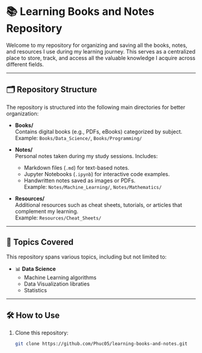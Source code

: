# 📚 Learning Books and Notes Repository

Welcome to my repository for organizing and saving all the books, notes, and resources I use during my learning journey. This serves as a centralized place to store, track, and access all the valuable knowledge I acquire across different fields.

---

## 🗂️ Repository Structure

The repository is structured into the following main directories for better organization:

- **Books/**  
  Contains digital books (e.g., PDFs, eBooks) categorized by subject.  
  Example: `Books/Data_Science/`, `Books/Programming/`

- **Notes/**  
  Personal notes taken during my study sessions. Includes:
  - Markdown files (`.md`) for text-based notes.
  - Jupyter Notebooks (`.ipynb`) for interactive code examples.
  - Handwritten notes saved as images or PDFs.  
  Example: `Notes/Machine_Learning/`, `Notes/Mathematics/`

- **Resources/**  
  Additional resources such as cheat sheets, tutorials, or articles that complement my learning.  
  Example: `Resources/Cheat_Sheets/`

---

## 📖 Topics Covered

This repository spans various topics, including but not limited to:

- 📊 **Data Science**
  - Machine Learning algorithms
  - Data Visualization libraties
  - Statistics


---

## 🛠️ How to Use

1. Clone this repository:
   ```bash
   git clone https://github.com/Phuc05/learning-books-and-notes.git
